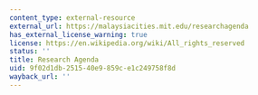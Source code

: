 ```yaml
---
content_type: external-resource
external_url: https://malaysiacities.mit.edu/researchagenda
has_external_license_warning: true
license: https://en.wikipedia.org/wiki/All_rights_reserved
status: ''
title: Research Agenda
uid: 9f02d1db-2515-40e9-859c-e1c249758f8d
wayback_url: ''
---
```

